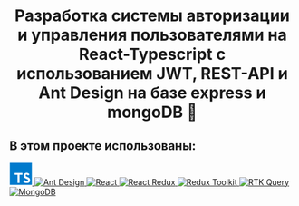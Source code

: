<h1 align="center">Разработка системы авторизации и управления пользователями на React-Typescript с использованием JWT, REST-API и Ant Design на базе express и mongoDB 👋</h1>

<h2>В этом проекте использованы:</h2>
<a href="https://www.typescriptlang.org/" target="_blank" rel="noreferrer">
        <img src="https://raw.githubusercontent.com/devicons/devicon/master/icons/typescript/typescript-original.svg" alt="TypeScript" width="40" height="40" />
</a>
<a href="https://ant.design/" target="_blank" rel="noreferrer">
    <img src="https://img.jsdelivr.com/github.com/ant-design.png" alt="Ant Design" width="40" height="40" />
</a>

<a href="https://reactjs.org/" target="_blank" rel="noreferrer">
    <img src="https://cdn.jsdelivr.net/gh/devicons/devicon/icons/react/react-original.svg" alt="React" width="40" height="40" />
</a>

<a href="https://react-redux.js.org/" target="_blank" rel="noreferrer">
    <img src="https://cdn.jsdelivr.net/gh/devicons/devicon/icons/react/react-original.svg" alt="React Redux" width="40" height="40" />
</a>

<a href="https://redux-toolkit.js.org/" target="_blank" rel="noreferrer">
    <img src="https://cdn.jsdelivr.net/gh/devicons/devicon/icons/redux/redux-original.svg" alt="Redux Toolkit" width="40" height="40" />
</a>

<a href="https://react-query.tanstack.com/" target="_blank" rel="noreferrer">
    <img src="https://raw.githubusercontent.com/tannerlinsley/react-query/dev/docs/public/react-query-logo.svg" alt="RTK Query" width="40" height="40" />
</a>

<a href="https://www.mongodb.com/" target="_blank" rel="noreferrer">
    <img src="https://cdn.jsdelivr.net/gh/devicons/devicon/icons/mongodb/mongodb-original.svg" alt="MongoDB" width="40" height="40" />
</a>
